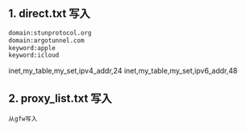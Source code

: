 ## 1. direct.txt 写入

```txt
domain:stunprotocol.org
domain:argotunnel.com
keyword:apple
keyword:icloud
```

inet,my_table,my_set,ipv4_addr,24 inet,my_table,my_set,ipv6_addr,48

## 2. proxy_list.txt 写入
```
从gfw写入
```
